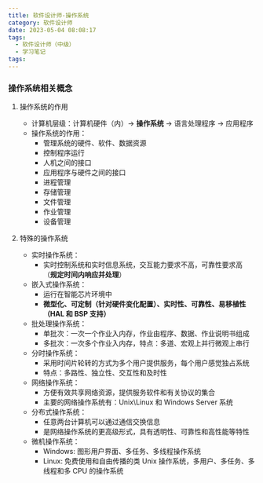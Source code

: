 ```yaml
---
title: 软件设计师-操作系统
category: 软件设计师
date: 2023-05-04 08:08:17
tags:
  - 软件设计师（中级）
  - 学习笔记
tags:
---
```


<!--more-->

### 操作系统相关概念

1. 操作系统的作用

   - 计算机层级：计算机硬件（内）-> **操作系统** -> 语言处理程序 -> 应用程序
   - 操作系统的作用：
     - 管理系统的硬件、软件、数据资源
     - 控制程序运行
     - 人机之间的接口
     - 应用程序与硬件之间的接口
     - 进程管理
     - 存储管理
     - 文件管理
     - 作业管理
     - 设备管理

2. 特殊的操作系统
   - 实时操作系统：
     - 实时控制系统和实时信息系统，交互能力要求不高，可靠性要求高（**规定时间内响应并处理**）
   - 嵌入式操作系统：
     - 运行在智能芯片环境中
     - **微型化、可定制（针对硬件变化配置）、实时性、可靠性、易移植性（HAL 和 BSP 支持）**
   - 批处理操作系统：
     - 单批次：一次一个作业入内存，作业由程序、数据、作业说明书组成
     - 多批次：一次多个作业入内存，特点：多道、宏观上并行微观上串行
   - 分时操作系统：
     - 采用时间片轮转的方式为多个用户提供服务，每个用户感觉独占系统
     - 特点：多路性、独立性、交互性和及时性
   - 网络操作系统：
     - 方便有效共享网络资源，提供服务软件和有关协议的集合
     - 主要的网络操作系统有：Unix\Linux 和 Windows Server 系统
   - 分布式操作系统：
     - 任意两台计算机可以通过通信交换信息
     - 是网络操作系统的更高级形式，具有透明性、可靠性和高性能等特性
   - 微机操作系统：
     - Windows: 图形用户界面、多任务、多线程操作系统
     - Linux: 免费使用和自由传播的类 Unix 操作系统，多用户、多任务、多线程和多 CPU 的操作系统
